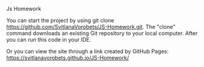Js Homework

You can start the project by using git clone https://github.com/SvitlanaVorobets/JS-Homework.git. The "clone" command downloads an existing Git repository to your local computer. After you can run this code in your IDE.

Or you can view the site through a link created by GitHub Pages:
https://svitlanavorobets.github.io/JS-Homework/